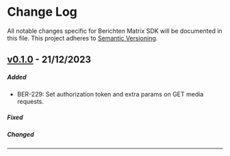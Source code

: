 # Change Log
All notable changes specific for Berichten Matrix SDK will be documented in this file.
This project adheres to [Semantic Versioning](http://semver.org/).

## [v0.1.0] - 21/12/2023
##### Added
- BER-229: Set authorization token and extra params on GET media requests.

##### Fixed

##### Changed

---

[v0.1.0]: https://github.com/nedap/matrix-ios-sdk/compare/nedap/0.1.0...nedap/0.1.0
